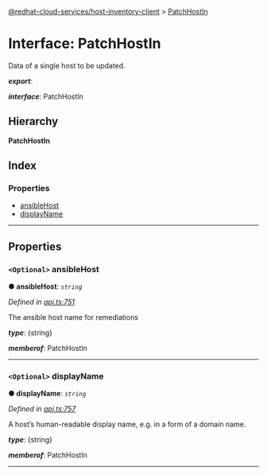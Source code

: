 [@redhat-cloud-services/host-inventory-client](../README.md) > [PatchHostIn](../interfaces/patchhostin.md)

# Interface: PatchHostIn

Data of a single host to be updated.

*__export__*: 

*__interface__*: PatchHostIn

## Hierarchy

**PatchHostIn**

## Index

### Properties

* [ansibleHost](patchhostin.md#ansiblehost)
* [displayName](patchhostin.md#displayname)

---

## Properties

<a id="ansiblehost"></a>

### `<Optional>` ansibleHost

**● ansibleHost**: *`string`*

*Defined in [api.ts:751](https://github.com/RedHatInsights/javascript-clients/blob/master/packages/host-inventory/api.ts#L751)*

The ansible host name for remediations

*__type__*: {string}

*__memberof__*: PatchHostIn

___
<a id="displayname"></a>

### `<Optional>` displayName

**● displayName**: *`string`*

*Defined in [api.ts:757](https://github.com/RedHatInsights/javascript-clients/blob/master/packages/host-inventory/api.ts#L757)*

A host’s human-readable display name, e.g. in a form of a domain name.

*__type__*: {string}

*__memberof__*: PatchHostIn

___

